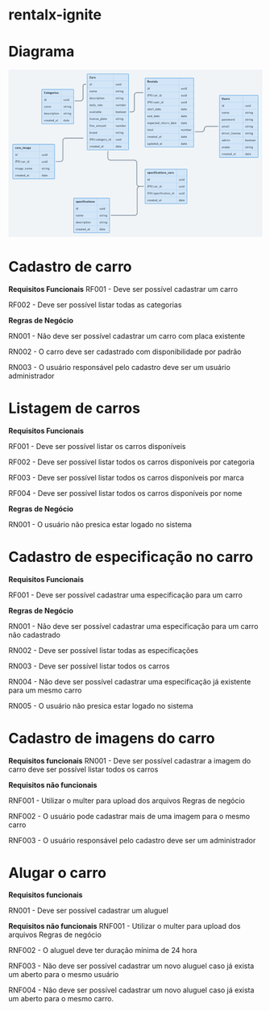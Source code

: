 # rentalx-ignite

# Diagrama
<img src="./diagrama.png">



# Cadastro de carro

**Requisitos Funcionais**
RF001 - Deve ser possível cadastrar um carro

RF002 - Deve ser possível listar todas as categorias


**Regras de Negócio**

RN001 - Não deve ser possível cadastrar um carro com placa existente

RN002 - O carro deve ser cadastrado com disponibilidade por padrão

RN003 - O usuário responsável pelo cadastro deve ser um usuário administrador 


# Listagem de carros

**Requisitos Funcionais**

RF001 - Deve ser possível listar os carros disponíveis

RF002 - Deve ser possível listar todos os carros disponíveis por categoria

RF003 - Deve ser possível listar todos os carros disponíveis por marca

RF004 - Deve ser possível listar todos os carros disponíveis por nome

**Regras de Negócio**

RN001 - O usuário não presica estar logado no sistema


# Cadastro de especificação no carro

**Requisitos Funcionais**

RF001 - Deve ser possível cadastrar uma especificação para um carro

**Regras de Negócio**

RN001 - Não deve ser possível cadastrar uma especificação para um carro não cadastrado

RN002 - Deve ser possível listar todas as especificações

RN003 - Deve ser possível listar todos os carros

RN004 - Não deve ser possível cadastrar uma especificação já existente para um mesmo carro

RN005 - O usuário não presica estar logado no sistema

# Cadastro de imagens do carro

**Requisitos funcionais**
RN001 - Deve ser possível cadastrar a imagem do carro deve ser possível listar todos os carros

**Requisitos não funcionais** 

RNF001 - Utilizar o multer para upload dos arquivos Regras de negócio

RNF002 - O usuário pode cadastrar mais de uma imagem para o mesmo carro 

RNF003 - O usuário responsável pelo cadastro deve ser um administrador

# Alugar o carro

**Requisitos funcionais** 

RN001 - Deve ser possível cadastrar um aluguel

**Requisitos não funcionais** 
RNF001 - Utilizar o multer para upload dos arquivos Regras de negócio

RNF002 - O aluguel deve ter duração mínima de 24 hora

RNF003 - Não deve ser possível cadastrar um novo aluguel caso já exista um aberto para o mesmo usuário 

RNF004 - Não deve ser possível cadastrar um novo aluguel caso já exista um aberto para o mesmo carro.

